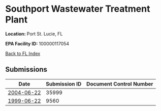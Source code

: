# Southport Wastewater Treatment Plant

**Location:** Port St. Lucie, FL

**EPA Facility ID:** 100000117054

[Back to FL Index](../../index.md)

## Submissions

| Date | Submission ID | Document Control Number |
|------|--------------|-------------------------|
| [2004-06-22](submissions/35999.md) | 35999 |  |
| [1999-06-22](submissions/9560.md) | 9560 |  |
